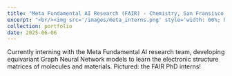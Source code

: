 ```yaml
---
title: "Meta Fundamental AI Research (FAIR) - Chemistry, San Fransisco CA, USA: 2025"
excerpt: "<br/><img src='/images/meta_interns.png' style='width: 60%; height: auto;'>"
collection: portfolio
date: 2025-06-06
---
```


Currently interning with the Meta Fundamental AI research team, developing equivariant Graph Neural Network models to learn the electronic structure matrices of molecules and materials. Pictured: the FAIR PhD interns!
